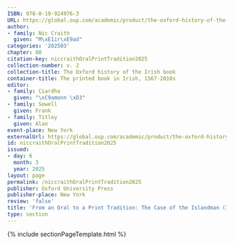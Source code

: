 ```yaml
---
ISBN: 978-0-19-924976-3
URL: https://global.oup.com/academic/product/the-oxford-history-of-the-irish-book-volume-ii-9780199249763?cc=ge&lang=3n#
author:
- family: Nic Craith
  given: "M\xE1ir\xE9ad"
categories: '202503'
chapter: 80
citation-key: niccraithOralPrintTradition2025
collection-number: v. 2
collection-title: The Oxford history of the Irish book
container-title: The printed book in Irish, 1567-2010s
editor:
- family: Ciardha
  given: "\xC9amonn \xD3"
- family: Sewell
  given: Frank
- family: Titley
  given: Alan
event-place: New York
externalUrl: https://global.oup.com/academic/product/the-oxford-history-of-the-irish-book-volume-ii-9780199249763?cc=ge&lang=3n#
id: niccraithOralPrintTradition2025
issued:
- day: 6
  month: 3
  year: 2025
layout: page
permalink: /niccraithOralPrintTradition2025
publisher: Oxford University Press
publisher-place: New York
review: 'false'
title: 'From an Oral to a Print Tradition: The Case of the Islandman (1854-1937)'
type: section
---
```

{% include sectionPageTemplate.html %}